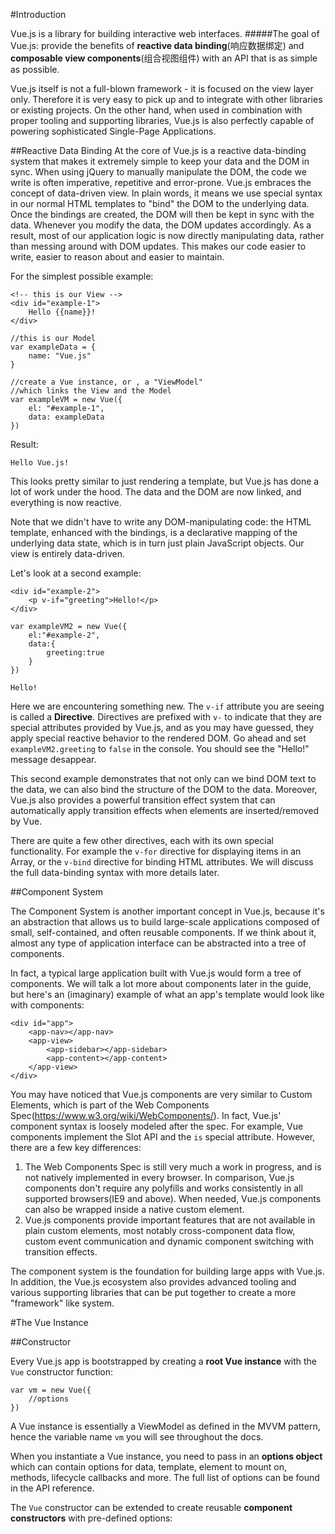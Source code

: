 #Introduction

Vue.js is a library for building interactive web interfaces. 
#####The goal of Vue.js: 
provide the benefits of **reactive data binding**(响应数据绑定) and **composable view components**(组合视图组件) with an API that is as simple as possible.

Vue.js itself is not a full-blown framework - it is focused on the view layer only. Therefore it is very easy to pick up and to integrate with other libraries or existing projects. On the other hand, when used in combination with proper tooling and supporting libraries, Vue.js is also perfectly capable of powering sophisticated Single-Page Applications.


##Reactive Data Binding
At the core of Vue.js is a reactive data-binding system that makes it extremely simple to keep your data and the DOM in sync. When using jQuery to manually manipulate the DOM, the code we write is often imperative, repetitive and error-prone. Vue.js embraces the concept of data-driven view. In plain words, it means we use special syntax in our normal HTML templates to "bind" the DOM to the underlying data. Once the bindings are created, the DOM will then be kept in sync with the data. Whenever you modify the data, the DOM updates accordingly. As a result, most of our application logic is now directly manipulating data, rather than messing around with DOM updates. This makes our code easier to write, easier to reason about and easier to maintain.

For the simplest possible example:

    <!-- this is our View -->
    <div id="example-1">
        Hello {{name}}!
    </div>

    //this is our Model
    var exampleData = {
        name: "Vue.js"
    }

    //create a Vue instance, or , a "ViewModel"
    //which links the View and the Model
    var exampleVM = new Vue({
        el: "#example-1",
        data: exampleData
    })

Result:

    Hello Vue.js!

This looks pretty similar to just rendering a template, but Vue.js has done a lot of work under the hood. The data and the DOM are now linked, and everything is now reactive.

Note that we didn't have to write any DOM-manipulating code: the HTML template, enhanced with the bindings, is a declarative mapping of the underlying data state, which is in turn just plain JavaScript objects. Our view is entirely data-driven.

Let's look at a second example:

    <div id="example-2">
        <p v-if="greeting">Hello!</p>
    </div>

    var exampleVM2 = new Vue({
        el:"#example-2",
        data:{
            greeting:true
        }
    })

    Hello!


Here we are encountering something new. The `v-if` attribute you are seeing is called a **Directive**. Directives are prefixed with `v-` to indicate that they are special attributes provided by Vue.js, and as you may have guessed, they apply special reactive behavior to the rendered DOM. Go ahead and set `exampleVM2.greeting` to `false` in the console. You should see the "Hello!" message desappear.

This second example demonstrates that not only can we bind DOM text to the data, we can also bind the structure of the DOM to the data. Moreover, Vue.js also provides a powerful transition effect system that can automatically apply transition effects when elements are inserted/removed by Vue.

There are quite a few other directives, each with its own special functionality. For example the `v-for` directive for displaying items in an Array, or the `v-bind` directive for binding HTML attributes. We will discuss the full data-binding syntax with more details later.


##Component System

The Component System is another important concept in Vue.js, because it's an abstraction that allows us to build large-scale applications composed of small, self-contained, and often reusable components. If we think about it, almost any type of application interface can be abstracted into a tree of components.

In fact, a typical large application built with Vue.js would form a tree of components. We will talk a lot more about components later in the guide, but here's an (imaginary) example of what an app's template would look like with components:

    <div id="app">
        <app-nav></app-nav>
        <app-view>
            <app-sidebar></app-sidebar>
            <app-content></app-content>
        </app-view>
    </div>

You may have noticed that Vue.js components are very similar to Custom Elements, which is part of the Web Components Spec(https://www.w3.org/wiki/WebComponents/). In fact, Vue.js' component syntax is loosely modeled after the spec. For example, Vue components implement the Slot API and the `is` special attribute. However, there are a few key differences:

1. The Web Components Spec is still very much a work in progress, and is not natively implemented in every browser. In comparison, Vue.js components don't require any polyfills and works consistently in all supported browsers(IE9 and above). When needed, Vue.js components can also be wrapped inside a native custom element.
2. Vue.js components provide important features that are not available in plain custom elements, most notably cross-component data flow, custom event communication and dynamic component switching with transition effects.

The component system is the foundation for building large apps with Vue.js. In addition, the Vue.js ecosystem also provides advanced tooling and various supporting libraries that can be put together to create a more "framework" like system.




#The Vue Instance

##Constructor

Every Vue.js app is bootstrapped by creating a **root Vue instance** with the `Vue` constructor function:

    var vm = new Vue({
        //options
    })

A Vue instance is essentially a ViewModel as defined in the MVVM pattern, hence the variable name `vm` you will see throughout the docs.

When you instantiate a Vue instance, you need to pass in an **options object** which can contain options for data, template, element to mount on, methods, lifecycle callbacks and more. The full list of options can be found in the API reference.

The `Vue` constructor can be extended to create reusable **component constructors** with pre-defined options:

    